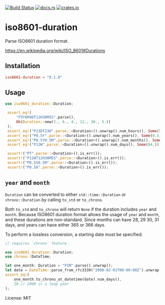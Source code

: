 [![Build Status](https://travis-ci.org/PoiScript/iso8601-duration.svg?branch=master)](https://travis-ci.org/PoiScript/iso8601-duration)
[![docs.rs](https://docs.rs/iso8601-duration/badge.svg)](https://docs.rs/iso8601-duration)
[![crates.io](https://img.shields.io/crates/v/iso8601-duration.svg)](https://crates.io/crates/iso8601-duration)

# iso8601-duration

Parse ISO8601 duration format.

<https://en.wikipedia.org/wiki/ISO_8601#Durations>

## Installation

```toml
iso8601-duration = "0.1.0"
```

## Usage

```rust
use iso8601_duration::Duration;

 assert_eq!(
     "P3Y6M4DT12H30M5S".parse(),
     Ok(Duration::new(3., 6., 4., 12., 30., 5.))
 );
 assert_eq!("P23DT23H".parse::<Duration>().unwrap().num_hours(), Some(575.));
 assert_eq!("P0.5Y".parse::<Duration>().unwrap().num_years(), Some(0.5));
 assert_eq!("P0.5Y0.5M".parse::<Duration>().unwrap().num_months(), Some(6.5));
 assert_eq!("P12W".parse::<Duration>().unwrap().num_days(), Some(84.));

 assert!("PT".parse::<Duration>().is_err());
 assert!("P12WT12H30M5S".parse::<Duration>().is_err());
 assert!("P0.5S0.5M".parse::<Duration>().is_err());
 assert!("P0.5A".parse::<Duration>().is_err());
```

## `year` and `month`

`Duration` can be converted to either `std::time::Duration` or
`chrono::Duration` by calling `to_std` or `to_chrono`.

Both `to_std` and `to_chrono` will return `None` if the duration
includes `year` and `month`. Because ISO8601 duration format allows
the usage of `year` and `month`, and these durations are non-standard.
Since months can have 28, 29 30, 31 days, and years can have either
365 or 366 days.

To perform a lossless conversion, a starting date must be specified:

```rust
// requires `chrono` feature

use iso8601_duration::Duration;
use chrono::DateTime;

let one_month: Duration = "P1M".parse().unwrap();
let date = DateTime::parse_from_rfc3339("2000-02-01T00:00:00Z").unwrap();
assert_eq!(
    one_month.to_chrono_at_datetime(date).num_days(),
    29 // 2000 is a leap year
);
```

License: MIT
